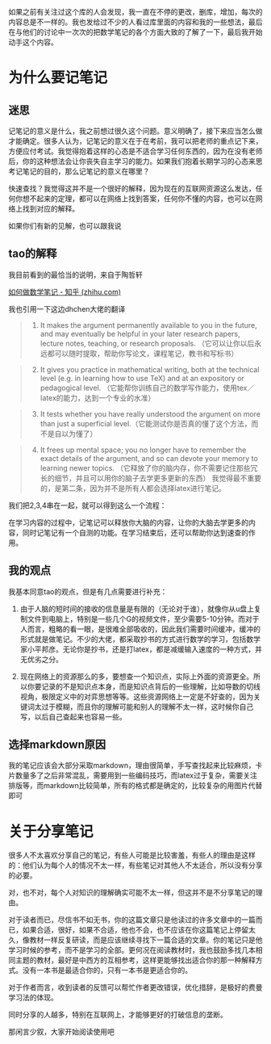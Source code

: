 如果之前有关注过这个库的人会发现，我一直在不停的更改，删库，增加，每次的内容总是不一样的。我也发给过不少的人看过库里面的内容和我的一些想法，最后在与他们的讨论中一次次的把数学笔记的各个方面大致的了解了一下，最后我开始动手这个内容。

# 为什么要记笔记

## 迷思

记笔记的意义是什么，我之前想过很久这个问题。意义明确了，接下来应当怎么做才能确定。很多人认为，记笔记的意义在于在考前，我可以把老师的重点记下来，方便应付考试。我觉得抱着这样的心态是不适合学习任何东西的，因为在没有老师后，你的这种想法会让你丧失自主学习的能力。如果我们抱着长期学习的心态来思考记笔记的目的，那么记笔记的意义在哪里？

快速查找？我觉得这并不是一个很好的解释，因为现在的互联网资源这么发达，任何你想不起来的定理，都可以在网络上找到答案，任何你不懂的内容，也可以在网络上找到对应的解释。

如果你们有新的见解，也可以跟我说

## tao的解释

我目前看到的最恰当的说明，来自于陶哲轩

[如何做数学笔记 - 知乎 (zhihu.com)](https://zhuanlan.zhihu.com/p/24805724)

我也引用一下这边dhchen大佬的翻译

>1.  It makes the argument permanently available to you in the future, and may eventually be helpful in your later research papers, lecture notes, teaching, or research proposals. （它可以让你以后永远都可以随时提取，帮助你写论文，课程笔记，教书和写标书）

>2.  It gives you practice in mathematical writing, both at the technical level (e.g. in learning how to use TeX) and at an expository or pedagogical level. （它能帮你训练自己的数学写作能力，使用tex／latex的能力，达到一个专业的水准）

>3.  It tests whether you have really understood the argument on more than just a superficial level.（它能测试你是否真的懂了这个方法，而不是自以为懂了）

>4.  It frees up mental space; you no longer have to remember the exact details of the argument, and so can devote your memory to learning newer topics. （它释放了你的脑内存，你不需要记住那些冗长的细节，并且可以用你的脑子去学更多更新的东西）
我觉得最不重要的，是第二条，因为并不是所有人都会选择latex进行笔记。

我们把2,3,4串在一起，就可以得到这么一个流程：

在学习内容的过程中，记笔记可以释放你大脑的内容，让你的大脑去学更多的内容，同时记笔记有一个自测的功能。在学习结束后，还可以帮助你达到速查的作用。

## 我的观点

我基本同意tao的观点，但是有几点需要进行补充：

   1. 由于人脑的短时间的接收的信息量是有限的（无论对于谁），就像你从u盘上复制文件到电脑上，特别是一些几个G的视频文件，至少需要5-10分钟。而对于人而言，粗略的看一眼，是很难全部吸收的，因此我们需要时间缓冲，缓冲的形式就是做笔记。不少的大佬，都采取抄书的方式进行数学的学习，包括数学家小平邦彦。无论你是抄书，还是打latex，都是减缓输入速度的一种方式，并无优劣之分。

   2. 现在网络上的资源那么的多，要想查一个知识点，实际上外面的资源更全。所以你要记录的不是知识点本身，而是知识点背后的一些理解，比如导数的切线视角，极限定义中的对弈思想等等。这些资源网络上一定是不好查的，因为关键词太过于模糊，而且你的理解可能和别人的理解不太一样，这时候你自己写，以后自己查起来也容易一些。

## 选择markdown原因

我的笔记应该会大部分采取markdown，理由很简单，手写查找起来比较麻烦，卡片数量多了之后非常混乱，需要用到一些编码技巧，而latex过于复杂，需要关注排版等，而markdown比较简单，所有的格式都是确定的，比较复杂的用图片代替即可

# 关于分享笔记

很多人不太喜欢分享自己的笔记，有些人可能是比较害羞，有些人的理由是这样的：他们认为每个人的情况不太一样，有些笔记对其他人不太适合，所以没有分享的必要。

对，也不对，每个人对知识的理解确实可能不太一样，但这并不是不分享笔记的理由。

对于读者而已，尽信书不如无书，你的这篇文章只是他读过的许多文章中的一篇而已，如果合适，很好，如果不合适，他也不会，也不应该在你这篇笔记上停留太久，像教材一样反复研读，而是应该继续寻找下一篇合适的文章。你的笔记只是他学习时候的参考，而不是学习的全部。更何况在阅读教材时，我也鼓励多找几本相同主题的教材，最好是中西方的互相参考，这样更能够找出适合你的那一种解释方式。没有一本书是最适合你的，只有一本书是更适合你的。

对于作者而言，收到读者的反馈可以帮忙作者更改错误，优化措辞，是极好的费曼学习法的体现。

同时分享的人越多，特别在互联网上，才能够更好的打破信息的垄断。

那闲言少叙，大家开始阅读使用吧

